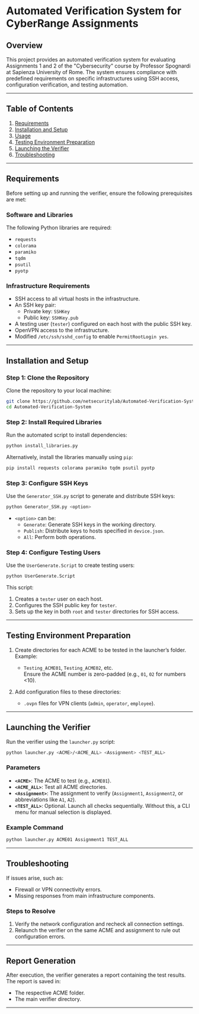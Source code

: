 # **Automated Verification System for CyberRange Assignments**  

## **Overview**  
This project provides an automated verification system for evaluating Assignments 1 and 2 of the "Cybersecurity" course by Professor Spognardi at Sapienza University of Rome. The system ensures compliance with predefined requirements on specific infrastructures using SSH access, configuration verification, and testing automation.  

---

## **Table of Contents**  
1. [Requirements](#requirements)  
2. [Installation and Setup](#installation-and-setup)  
3. [Usage](#usage)  
4. [Testing Environment Preparation](#testing-environment-preparation)  
5. [Launching the Verifier](#launching-the-verifier)  
6. [Troubleshooting](#troubleshooting)  

---

## **Requirements**  
Before setting up and running the verifier, ensure the following prerequisites are met:  

### **Software and Libraries**  
The following Python libraries are required:  
- `requests`  
- `colorama`  
- `paramiko`  
- `tqdm`  
- `psutil`  
- `pyotp`  

### **Infrastructure Requirements**  
- SSH access to all virtual hosts in the infrastructure.  
- An SSH key pair:  
  - Private key: `SSHKey`  
  - Public key: `SSHKey.pub`  
- A testing user (`tester`) configured on each host with the public SSH key.  
- OpenVPN access to the infrastructure.  
- Modified `/etc/ssh/sshd_config` to enable `PermitRootLogin yes`.  

---

## **Installation and Setup**  

### **Step 1: Clone the Repository**  
Clone the repository to your local machine:  
```bash  
git clone https://github.com/netsecuritylab/Automated-Verification-System.git  
cd Automated-Verification-System  
```  

### **Step 2: Install Required Libraries**  
Run the automated script to install dependencies:  
```bash  
python install_libraries.py  
```  
Alternatively, install the libraries manually using `pip`:  
```bash  
pip install requests colorama paramiko tqdm psutil pyotp  
```  

### **Step 3: Configure SSH Keys**  
Use the `Generator_SSH.py` script to generate and distribute SSH keys:  
```bash  
python Generator_SSH.py <option>  
```  
- `<option>` can be:  
  - `Generate`: Generate SSH keys in the working directory.  
  - `Publish`: Distribute keys to hosts specified in `device.json`.  
  - `All`: Perform both operations.  

### **Step 4: Configure Testing Users**  
Use the `UserGenerate.Script` to create testing users:  
```bash  
python UserGenerate.Script  
```  
This script:  
1. Creates a `tester` user on each host.  
2. Configures the SSH public key for `tester`.  
3. Sets up the key in both `root` and `tester` directories for SSH access.  

---

## **Testing Environment Preparation**  
1. Create directories for each ACME to be tested in the launcher’s folder. Example:  
   - `Testing_ACME01`, `Testing_ACME02`, etc.  
   Ensure the ACME number is zero-padded (e.g., `01`, `02` for numbers <10).  

2. Add configuration files to these directories:  
   - `.ovpn` files for VPN clients (`admin`, `operator`, `employee`).  

---

## **Launching the Verifier**  
Run the verifier using the `launcher.py` script:  
```bash  
python launcher.py <ACME>/<ACME_ALL> <Assignment> <TEST_ALL>  
```  

### **Parameters**  
- **`<ACME>`**: The ACME to test (e.g., `ACME01`).  
- **`<ACME_ALL>`**: Test all ACME directories.  
- **`<Assignment>`**: The assignment to verify (`Assignment1`, `Assignment2`, or abbreviations like `A1`, `A2`).  
- **`<TEST_ALL>`**: Optional. Launch all checks sequentially. Without this, a CLI menu for manual selection is displayed.  

### **Example Command**  
```bash  
python launcher.py ACME01 Assignment1 TEST_ALL  
```  

---

## **Troubleshooting**  
If issues arise, such as:  
- Firewall or VPN connectivity errors.  
- Missing responses from main infrastructure components.  

### **Steps to Resolve**  
1. Verify the network configuration and recheck all connection settings.  
2. Relaunch the verifier on the same ACME and assignment to rule out configuration errors.  

---

## **Report Generation**  
After execution, the verifier generates a report containing the test results. The report is saved in:  
- The respective ACME folder.  
- The main verifier directory.  

---  

